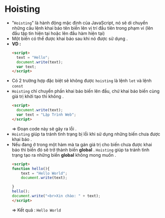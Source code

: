 # Hoisting

- "`Hoisting`" là hành động mặc định của JavaScript, nó sẽ di chuyển những câu lệnh khai báo tên biến lên vị trí đầu tiên trong phạm vi (lên đầu tập tin hiện tại hoặc lên đầu hàm hiện tại)
- Một biến có thể được khai báo sau khi nó được sử dụng .
- **VD :**
    ```html
    <script>
      text = "Hello";
      document.write(text);
      var text;
    </script>
    ```
- Có 2 trường hợp đặc biệt sẽ không được `hoisting` là lệnh `let` và lệnh `const`
- `Hoisting` chỉ chuyển phần khai báo biến lên đầu, chứ khai báo biến cùng giá trị khởi tạo thì không .
    ```html
    <script>
      document.write(text);
      var text = "Lập Trình Web";
    </script>
    ```
    => Đoạn code này sẽ gây ra lỗi .
- `Hoisting` giúp ta tránh tình trạng bị lỗi khi sử dụng những biến chưa được khai báo .
- Nếu đang ở trong một hàm mà ta gán giá trị cho biến chưa được khai báo thì biến đó sẽ trở thành biến **global** . `Hoisting` giúp ta tránh tình trạng tạo ra những biến **global** không mong muốn .
    ```html
    <script>
    function hello(){
        text = "Hello World";
        document.write(text);

    }
    hello();
    document.write("<br>Xin chào: " + text);
    </script>
    ```
    => Kết quả : `Hello World`
